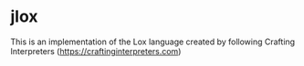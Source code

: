 # jlox
This is an implementation of the Lox language created by following Crafting Interpreters (https://craftinginterpreters.com)
